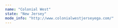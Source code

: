 ```yaml
---
name: "Colonial West"
state: "New Jersey"
mode_info: "http://www.colonialwestjerseyega.com/"
---
```

